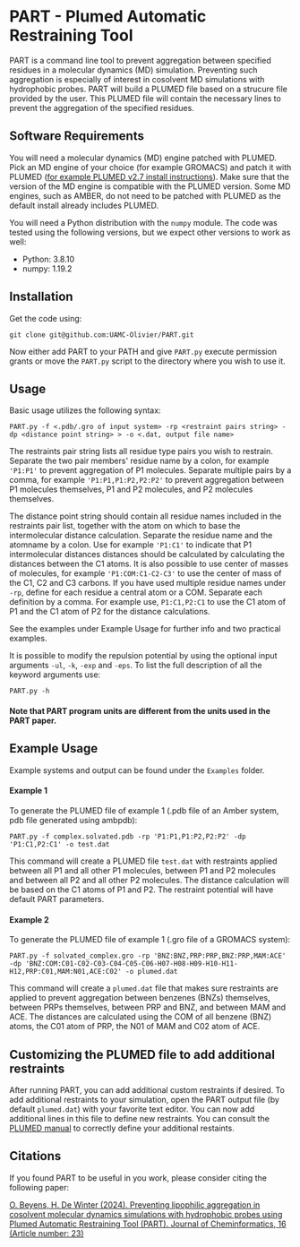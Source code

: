 # PART - Plumed Automatic Restraining Tool

PART is a command line tool to prevent aggregation between specified residues in a molecular dynamics (MD) simulation. Preventing such aggregation is especially of interest in cosolvent MD simulations with hydrophobic probes. PART will build a PLUMED file based on a strucure file provided by the user. This PLUMED file will contain the necessary lines to prevent the aggregation of the specified residues.   

## Software Requirements

You will need a molecular dynamics (MD) engine patched with PLUMED. Pick an MD engine of your choice (for example GROMACS) and patch it with PLUMED ([for example PLUMED v2.7 install instructions](https://www.plumed.org/doc-v2.7/user-doc/html/_installation.html)). Make sure that the version of the MD engine is compatible with the PLUMED version. Some MD engines, such as AMBER, do not need to be patched with PLUMED as the default install already includes PLUMED.

You will need a Python distribution with the `numpy` module. The code was tested using the following versions, but we expect other versions to work as well:

* Python: 3.8.10
* numpy: 1.19.2

## Installation

Get the code using:

```
git clone git@github.com:UAMC-Olivier/PART.git
```

Now either add PART to your PATH and give `PART.py` execute permission grants or move the `PART.py` script to the directory where you wish to use it.


## Usage

Basic usage utilizes the following syntax:

```
PART.py -f <.pdb/.gro of input system> -rp <restraint pairs string> -dp <distance point string> > -o <.dat, output file name> 
```

The restraints pair string lists all residue type pairs you wish to restrain. Separate the two pair members' residue name by a colon, for example `'P1:P1'` to prevent aggregation of P1 molecules. Separate multiple pairs by a comma, for example `'P1:P1,P1:P2,P2:P2'` to prevent aggregation between P1 molecules themselves, P1 and P2 molecules, and P2 molecules themselves. 

The distance point string should contain all residue names included in the restraints pair list, together with the atom on which to base the intermolecular distance calculation. Separate the residue name and the atomname by a colon. Use for example `'P1:C1'` to indicate that P1 intermolecular distances distances should be calculated by calculating the distances between the C1 atoms. It is also possible to use center of masses of molecules, for example `'P1:COM:C1-C2-C3'` to use the center of mass of the C1, C2 and C3 carbons. If you have used multiple residue names under `-rp`, define for each residue a central atom or a COM. Separate each definition by a comma. For example use, `P1:C1,P2:C1` to use the C1 atom of P1 and the C1 atom of P2 for the distance calculations. 

See the examples under Example Usage for further info and two practical examples.


It is possible to modify the repulsion potential by using the optional input arguments `-ul`, `-k`, `-exp` and `-eps`. To list the full description of all the keyword arguments use:

```
PART.py -h
```

#### Note that PART program units are different from the units used in the PART paper.


## Example Usage

Example systems and output can be found under the `Examples` folder.


#### Example 1

To generate the PLUMED file of example 1 (.pdb file of an Amber system, pdb file generated using ambpdb):

```
PART.py -f complex.solvated.pdb -rp 'P1:P1,P1:P2,P2:P2' -dp 'P1:C1,P2:C1' -o test.dat
```

This command will create a PLUMED file `test.dat` with restraints applied between all P1 and all other P1 molecules, between P1 and P2 molecules and between all P2 and all other P2 molecules. The distance calculation will be based on the C1 atoms of P1 and P2. The restraint potential will have default PART parameters.

#### Example 2

To generate the PLUMED file of example 1 (.gro file of a GROMACS system):
```
PART.py -f solvated_complex.gro -rp 'BNZ:BNZ,PRP:PRP,BNZ:PRP,MAM:ACE' -dp 'BNZ:COM:C01-C02-C03-C04-C05-C06-H07-H08-H09-H10-H11-H12,PRP:C01,MAM:N01,ACE:C02' -o plumed.dat
```

This command will create a `plumed.dat` file that makes sure restraints are applied to prevent aggregation between benzenes (BNZs) themselves, between PRPs themselves, between PRP and BNZ, and between MAM and ACE. The distances are calculated using the COM of all benzene (BNZ) atoms, the C01 atom of PRP, the N01 of MAM and C02 atom of ACE.

## Customizing the PLUMED file to add additional restraints

After running PART, you can add additional custom restraints if desired. To add additional restraints to your simulation, open the PART output file (by default `plumed.dat`) with your favorite text editor. You can now add additional lines in this file to define new restraints. You can consult the [PLUMED manual](https://www.plumed.org/doc) to correctly define your additional restaints.

## Citations

If you found PART to be useful in you work, please consider citing the following paper:

[O. Beyens, H. De Winter (2024). Preventing lipophilic aggregation in cosolvent molecular dynamics simulations with hydrophobic probes using Plumed Automatic Restraining Tool (PART). Journal of Cheminformatics, 16 (Article number: 23)](https://doi.org/10.1186/s13321-024-00819-y)

